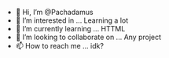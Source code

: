 - 👋 Hi, I’m @Pachadamus
- 👀 I’m interested in ... Learning a lot
- 🌱 I’m currently learning ... HTTML
- 💞️ I’m looking to collaborate on ... Any project
- 📫 How to reach me ... idk?

<!---
Pachadamus/Pachadamus is a ✨ special ✨ repository because its `README.md` (this file) appears on your GitHub profile.
You can click the Preview link to take a look at your changes.
--->
